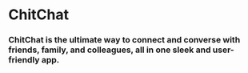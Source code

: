 # ChitChat
### ChitChat is the ultimate way to connect and converse with friends, family, and colleagues, all in one sleek and user-friendly app.
